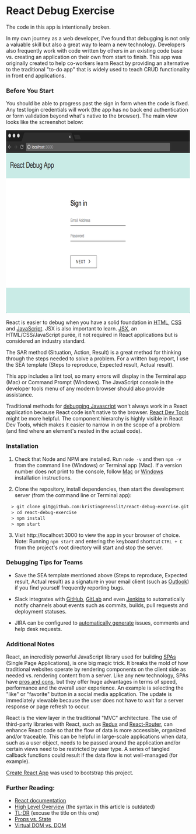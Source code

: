 # React Debug Exercise

The code in this app is intentionally broken.

In my own journey as a web developer, I've found that debugging is not only a valuable skill but also a great way to learn a new technology. Developers also frequently work with code written by others in an existing code base vs. creating an application on their own from start to finish. This app was originally created to help co-workers learn React by providing an alternative to the traditional "to-do app" that is widely used to teach CRUD functionality in front end applications.

### Before You Start

You should be able to progress past the sign in form when the code is fixed. Any test login credentials will work (the app has no back end authentication or form validation beyond what's native to the browser). The main view looks like the screenshot below:

<p align='center'>
  <img src='./src/assets/main.png' width='750' height='500' />
</p>

React is easier to debug when you have a solid foundation in [HTML](http://learn.shayhowe.com/html-css/getting-to-know-html/), [CSS](http://learn.shayhowe.com/html-css/getting-to-know-css/) and [JavaScript](https://developer.mozilla.org/en-US/docs/Learn/Getting_started_with_the_web/JavaScript_basics). JSX is also important to learn. [JSX](https://medium.com/javascript-scene/jsx-looks-like-an-abomination-1c1ec351a918#.ro3sx1ea0), an HTML/CSS/JavaScript purée, it not required in React applications but is considered an industry standard.

The SAR method (Situation, Action, Result) is a great method for thinking through the steps needed to solve a problem. For a written bug report, I use the SEA template (Steps to reproduce, Expected result, Actual result).

This app includes a lint tool, so many errors will display in the Terminal app (Mac) or Command Prompt (Windows). The JavaScript console in the developer tools menu of any modern browser should also provide assistance.

Traditional methods for [debugging Javascript](https://medium.com/@sandeep.scet/different-ways-to-debug-javascript-code-579e7f58cf10#.3gbqsze60) won't always work in a React application because React code isn't native to the browser. [React Dev Tools](https://github.com/facebook/react-devtools) might be more helpful. The component hierarchy is highly visible in React Dev Tools, which makes it easier to narrow in on the scope of a problem (and find where an element's nested in the actual code).

### Installation

1.  Check that Node and NPM are installed. Run `node -v` and then `npm -v` from the command line (Windows) or Terminal app (Mac). If a version number does not print to the console, follow [Mac](http://blog.teamtreehouse.com/install-node-js-npm-mac) or [Windows](http://blog.teamtreehouse.com/install-node-js-npm-windows) installation instructions.

2.  Clone the repository, install dependencies, then start the development server (from the command line or Terminal app):

  ```
    > git clone git@github.com:kristingreenslit/react-debug-exercise.git
    > cd react-debug-exercise
    > npm install
    > npm start
  ```

3.  Visit http://localhost:3000 to view the app in your browser of choice. Note: Running `npm start` and entering the keyboard shortcut `CTRL + C` from the project's root directory will start and stop the server.

### Debugging Tips for Teams

* Save the SEA template mentioned above (Steps to reproduce, Expected result, Actual result) as a signature in your email client (such as [Outlook](https://support.office.com/en-us/article/Create-and-add-a-signature-to-messages-8ee5d4f4-68fd-464a-a1c1-0e1c80bb27f2)) if you find yourself frequently reporting bugs.

* Slack integrates with [GitHub](https://get.slack.help/hc/en-us/articles/232289568-Use-GitHub-with-Slack), [GitLab](https://docs.gitlab.com/ee/user/project/integrations/slack.html) and even [Jenkins](https://github.com/jenkinsci/slack-plugin) to automatically notify channels about events such as commits, builds, pull requests and deployment statuses.

* JIRA can be configured to [automatically generate](https://confluence.atlassian.com/adminjiracloud/creating-issues-and-comments-from-email-779288896.html) issues, comments and help desk requests.

### Additional Notes

React, an incredibly powerful JavaScript library used for building [SPAs](https://en.wikipedia.org/wiki/Single-page_application) (Single Page Applications), is one big magic trick. It breaks the mold of how traditional websites operate by rendering components on the client side as needed vs. rendering content from a server. Like any new technology, SPAs have [pros and cons](https://neoteric.eu/single-page-application-vs-multiple-page-application), but they offer huge advantages in terms of speed, performance and the overall user experience. An example is selecting the "like" or "favorite" button in a social media application. The update is immediately viewable because the user does not have to wait for a server response or page refresh to occur.

React is the view layer in the traditional "MVC" architecture. The use of third-party libraries with React, such as [Redux](https://css-tricks.com/learning-react-router/) and [React-Router](https://css-tricks.com/learning-react-redux/), can enhance React code so that the flow of data is more accessible, organized and/or traceable. This can be helpful in large-scale applications when data, such as a user object, needs to be passed around the application and/or certain views need to be restricted by user type. A series of tangled callback functions could result if the data flow is not well-managed (for example). 

[Create React App](https://github.com/facebookincubator/create-react-app) was used to bootstrap this project.

### Further Reading:

* [React documentation](https://facebook.github.io/react/)
* [High Level Overview](http://blog.reverberate.org/2014/02/react-demystified.html) (the syntax in this article is outdated)
* [TL;DR](http://blog.andrewray.me/reactjs-for-stupid-people/) (excuse the title on this one)
* [Props vs. State](https://themeteorchef.com/tutorials/understanding-props-and-state-in-react)
* [Virtual DOM vs. DOM](http://reactkungfu.com/2015/10/the-difference-between-virtual-dom-and-dom/)



